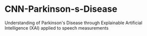 # CNN-Parkinson-s-Disease
Understanding of Parkinson's Disease through Explainable Artificial Intelligence (XAI) applied to speech measurements
